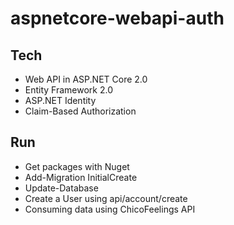 # aspnetcore-webapi-auth

## Tech

* Web API in ASP.NET Core 2.0
* Entity Framework 2.0
* ASP.NET Identity
* Claim-Based Authorization

## Run

* Get packages with Nuget
* Add-Migration InitialCreate
* Update-Database
* Create a User using api/account/create
* Consuming data using ChicoFeelings API